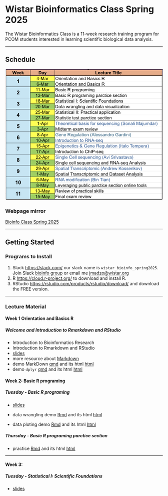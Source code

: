 # Wistar Bioinformatics Class Spring 2025

The Wistar Bioinformatics Class  is a 11-week research training program for PCOM students interested in learning scientific biological data analysis.

---

## Schedule

![calendar](BioInfo_schedule.png)

### Webpage mirror
[Bioinfo Class Spring 2025](https://wistar-bioinfo.github.io/BioinfoClass_Spring_2025)

---

## Getting Started

### Programs to Install

1. Slack <https://slack.com/> our slack name is `wistar_bioinfo_spring2025`.  
   Join Slack [bioinfo group](https://join.slack.com/t/bioinfospring2025/shared_invite/zt-31aqz3j8g-Ha7eNObbwzGDP1U9Wr7wRg) or email me jmadzo@wistar.org
2. R  <https://cloud.r-project.org/> to download and install R.
3. RStudio <https://rstudio.com/products/rstudio/download/> and download the FREE version.

---

###  Lecture Material

#### **Week 1** Orientation and Basics R

##### Welcome and Introduction to Rmarkdown and RStudio

- Introduction to Bioinformatics Research
- Introduction to Rmarkdown and RStudio
- [slides](slides/Bioinfo_class_week1_03_04_2025.pdf)
- more resource about [Markdown](https://www.markdownguide.org/cheat-sheet/)
- demo MarkDown [qmd](Rstudio_quarto/2025_03_04_rmarkdown.qmd) and its html [html](Rstudio_quarto/2025_03_04_rmarkdown.html)
- demo `dplyr` [qmd](Rstudio_quarto/2025_03_04_dplyr_demo.qmd) and its html [html](Rstudio_quarto/2025_03_04_dplyr_demo.html)



#### **Week 2:** Basic R programing 

##### Tuesday - Basic R programing

 - [slides](slides/Bioinfo_class_week2_03_11_2025.pdf)

 - data wrangling demo [Rmd](Rstudio_quarto/2025-03-11_readr_tidyr_demo.Rmd) and its html [html](Rstudio_quarto/2025-03-11_readr_tidyr_demo.html)
 - data ploting demo [Rmd](Rstudio_quarto/2025-03-11_ggplot2_demo.Rmd) and its html [html](Rstudio_quarto/2025-03-11_ggplot2_demo.html)


##### Thursday -  Basic R programing parctice section

- practice [Rmd](Rstudio_quarto/2025-03-11_ggplot2_practice.Rmd) and its html [html](Rstudio_quarto/2025-03-11_ggplot2_practice.html)

---

#### **Week 3:** 

##### Tuesday - Statistical I: Scientific Foundations 

- [slides](slides/)

<!---

##### Thursday -  Data wrangling and data visualization

- [slides]()
- demo [Rmd]() and its html [html]()

---

#### **Week 4:** 

##### Tuesday - Statistical II: Practical application

- [slides]()

##### Thursday -  Statistic test parctice section 

- [slides]()
- demo [Rmd]() and its html [html]()

---

#### **Week 5:** Statistics Review and Tidying R Statistical Tests with `broom`

##### Tuesday - Theoretical basis for sequencing (Sonali Majumdar)

- [slides]()

##### Thursday -  Midterm exam review  

- [test]()

---

#### **Week 6:** Clustering Data

##### Tuesday - Statistical II: Gene Regulation (Alessandro Gardini)

- [slides]()

##### Thursday -  Introduction to RNA-seq 

- [slides]()
- demo [Rmd]() and its html [html]()

---

#### **Week 7:** Statistics 2: Linear Models

##### Tuesday - Epigenetics & Gene Regulation (Italo Tempera)

- [slides]()

##### Thursday -  Introduction to ChIP-seq

- [slides]()
- demo [Rmd]() and its html [html]()


---

#### **Week 8:** Exploratory Data Analysis

##### Tuesday - Single Cell sequencing (Avi Srivastava)

- [slides]()

##### Thursday -  RNA-seq Analysis and Single cell sequencing 

- [slides]()
- demo [Rmd]() and its html [html]()

---

#### **Week 9:** Introduction to RNA-seq

##### Tuesday - Spatial Transcriptomic (Andrew Kossenkov)

- [slides]()

##### Thursday - RNA-seq Analysis and Spatial Transcriptomic

- [slides]()
- demo [Rmd]() and its html [html]()

---

#### **Week 10:** Clustering RNA-seq and Differential Expression Testing

##### Tuesday - RNA modification (Bin Tian)

- [slides]()

##### Thursday -  Leveraging public parctice section online tools

- [slides]()
- demo [Rmd]() and its html [html]()

---

#### **Week 11:** Review of practical skills and Final exam review 

##### Tuesday - Review of practical skills

- [slides]()

##### Thursday -  Final exam review 

- [test]()
---> 